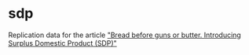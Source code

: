 # sdp
Replication data for the article ["Bread before guns or butter. Introducing Surplus Domestic Product (SDP)"](http://therese.rbind.io/publication/andersetal2019_isq/)
